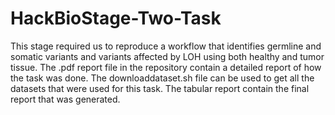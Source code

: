 # HackBioStage-Two-Task
This stage required us to reproduce a workflow that identifies germline and somatic variants and variants affected by LOH using both healthy and tumor tissue. 
The .pdf report file in the repository contain a detailed report of how the task was done.
The downloaddataset.sh file can be used to get all the datasets that were used for this task. 
The tabular report contain the final report that was generated.
